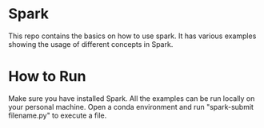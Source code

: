 # Spark
This repo contains the basics on how to use spark.
It has various examples showing the usage of different concepts in Spark.

# How to Run
Make sure you have installed Spark. All the examples can be run locally on your personal machine.
Open a conda environment and run "spark-submit filename.py" to execute a file.
